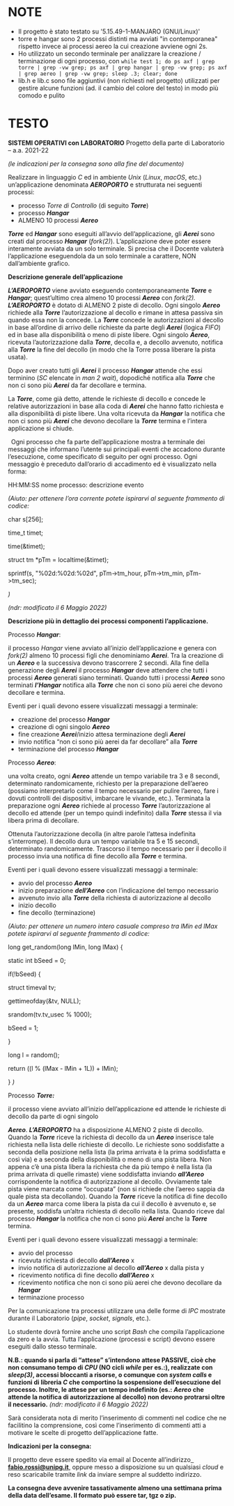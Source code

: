 ﻿# NOTE
- Il progetto è stato testato su '5.15.49-1-MANJARO (GNU/Linux)'
- torre e hangar sono 2 processi distinti ma avviati "in contemporanea" rispetto invece ai processi aereo la cui creazione avviene ogni 2s.
- Ho utilizzato un secondo terminale per analizzare la creazione / terminazione di ogni processo, con 
    `
    while test 1; do ps axf | grep torre | grep -vw grep; ps axf | grep hangar | grep -vw grep; ps axf | grep aereo | grep -vw grep; sleep .3; clear; done
    `
- lib.h e lib.c sono file aggiuntivi (non richiesti nel progetto) utilizzati per gestire alcune funzioni (ad. il cambio del colore del testo) in modo più comodo e pulito

# TESTO

**SISTEMI OPERATIVI con LABORATORIO** Progetto della parte di Laboratorio – a.a. 2021-22

*(le indicazioni per la consegna sono alla fine del documento)*

Realizzare in linguaggio *C* ed in ambiente *Unix* (*Linux*, *macOS*, etc.) un’applicazione denominata ***AEROPORTO*** e strutturata nei seguenti processi: 

- processo *Torre di Controllo* (di seguito ***Torre***) 
- processo ***Hangar***  
- ALMENO 10 processi ***Aereo*** 

***Torre*** ed ***Hangar*** sono eseguiti all’avvio dell’applicazione, gli ***Aerei*** sono creati dal processo ***Hangar*** (*fork(2)*). L’applicazione deve poter essere interamente avviata da un solo terminale. Si precisa che il Docente valuterà l’applicazione eseguendola da un solo terminale a carattere, NON dall’ambiente grafico. 

**Descrizione generale dell’applicazione** 

***L’AEROPORTO*** viene avviato eseguendo contemporaneamente ***Torre*** e ***Hangar***; quest’ultimo crea almeno 10 processi ***Aereo*** con *fork(2).* ***L’AEROPORTO*** è dotato di ALMENO 2 piste di decollo. Ogni singolo ***Aereo*** richiede alla ***Torre*** l’autorizzazione al decollo e rimane in attesa passiva sin quando essa non la concede. La ***Torre*** concede le autorizzazioni al decollo in base all’ordine di arrivo delle richieste da parte degli ***Aerei*** (logica *FIFO*) ed in base alla disponibilità o meno di piste libere. Ogni singolo ***Aereo***, ricevuta l’autorizzazione dalla ***Torre***, decolla e, a decollo avvenuto, notifica alla ***Torre*** la fine del decollo (in modo che la Torre possa liberare la pista usata). 

Dopo aver creato tutti gli ***Aerei*** il processo ***Hangar*** attende che essi terminino (*SC* elencate in *man 2 wait*), dopodiché notifica alla ***Torre*** che non ci sono più ***Aerei*** da far decollare e termina. 

La ***Torre***, come già detto, attende le richieste di decollo e concede le relative autorizzazioni in base alla coda di ***Aerei*** che hanno fatto richiesta e alla disponibilità di piste libere. Una volta ricevuta da ***Hangar*** la notifica che non ci sono più ***Aerei*** che devono decollare la ***Torre*** termina e l’intera applicazione si chiude. 

` `Ogni processo che fa parte dell’applicazione mostra a terminale dei messaggi che informano l’utente sui principali eventi che accadono durante l’esecuzione, come specificato di seguito per ogni processo. Ogni messaggio è preceduto dall’orario di accadimento ed è visualizzato nella forma: 

HH:MM:SS nome processo: descrizione evento 

*(Aiuto: per ottenere l’ora corrente potete ispirarvi al seguente frammento di codice:* 

char s[256]; 

time\_t timet; 

time(&timet); 

struct tm \*pTm = localtime(&timet); 

sprintf(s, "%02d:%02d:%02d", pTm->tm\_hour, pTm->tm\_min, pTm->tm\_sec); 

*)*  

*(ndr: modificato il 6 Maggio 2022)* 

**Descrizione più in dettaglio dei processi componenti l’applicazione.** 

Processo ***Hangar***: 

il processo *Hangar* viene avviato all’inizio dell’applicazione e genera con *fork(2)* almeno 10 processi figli che denominiamo ***Aerei***. Tra la creazione di un ***Aereo*** e la successiva devono trascorrere 2 secondi. Alla fine della generazione degli ***Aerei*** il processo ***Hangar*** deve attendere che tutti i processi ***Aereo*** generati siano terminati. Quando tutti i processi ***Aereo*** sono terminati ***l’Hangar*** notifica alla ***Torre*** che non ci sono più aerei che devono decollare e termina. 

Eventi per i quali devono essere visualizzati messaggi a terminale: 

- creazione del processo ***Hangar*** 
- creazione di ogni singolo ***Aereo*** 
- fine creazione ***Aerei***/inizio attesa terminazione degli ***Aerei*** 
- invio notifica “non ci sono più aerei da far decollare” alla ***Torre*** 
- terminazione del processo ***Hangar*** 

Processo ***Aereo***: 

una volta creato, ogni ***Aereo*** attende un tempo variabile tra 3 e 8 secondi, determinato randomicamente, richiesto per la preparazione dell’aereo (possiamo interpretarlo come il tempo necessario per pulire l’aereo, fare i dovuti controlli dei dispositivi, imbarcare le vivande, etc.). Terminata la preparazione ogni ***Aereo*** richiede al processo ***Torre*** l’autorizzazione al decollo ed attende (per un tempo quindi indefinito) dalla ***Torre*** stessa il via libera prima di decollare. 

Ottenuta l’autorizzazione decolla (in altre parole l’attesa indefinita s’interrompe). Il decollo dura un tempo variabile tra 5 e 15 secondi, determinato randomicamente. Trascorso il tempo necessario per il decollo il processo invia una notifica di fine decollo alla ***Torre*** e termina. 

Eventi per i quali devono essere visualizzati messaggi a terminale: 

- avvio del processo ***Aereo*** 
- inizio preparazione ***dell’Aereo*** con l’indicazione del tempo necessario 
- avvenuto invio alla ***Torre*** della richiesta di autorizzazione al decollo 
- inizio decollo  
- fine decollo (terminazione) 

*(Aiuto: per ottenere un numero intero casuale compreso tra lMin ed lMax potete ispirarvi al seguente frammento di codice:* 

long get\_random(long lMin, long lMax) { 

static int bSeed = 0; 

if(!bSeed) { 

struct timeval tv; 

gettimeofday(&tv, NULL); 

srandom(tv.tv\_usec % 1000); 

bSeed = 1; 

} 

long l = random(); 

return ((l % (lMax - lMin + 1L)) + lMin); 

} *)* 

Processo ***Torre:*** 

il processo viene avviato all’inizio dell’applicazione ed attende le richieste di decollo da parte di ogni singolo 

***Aereo***. ***L’AEROPORTO*** ha a disposizione ALMENO 2 piste di decollo. Quando la ***Torre*** riceve la richiesta di decollo da un ***Aereo*** inserisce tale richiesta nella lista delle richieste di decollo. Le richieste sono soddisfatte a seconda della posizione nella lista (la prima arrivata è la prima soddisfatta e così via) e a seconda della disponibilità o meno di una pista libera. Non appena c’è una pista libera la richiesta che da più tempo è nella lista (la prima arrivata di quelle rimaste) viene soddisfatta inviando ***all’Aereo*** corrispondente la notifica di autorizzazione al decollo. Ovviamente tale pista viene marcata come “occupata” (non si richiede che l’aereo sappia da quale pista sta decollando). Quando la ***Torre*** riceve la notifica di fine decollo da un ***Aereo*** marca come libera la pista da cui il decollo è avvenuto e, se presente, soddisfa un’altra richiesta di decollo nella lista. Quando riceve dal processo ***Hangar*** la notifica che non ci sono più ***Aerei*** anche la ***Torre*** termina. 

Eventi per i quali devono essere visualizzati messaggi a terminale: 

- avvio del processo  
- ricevuta richiesta di decollo ***dall’Aereo*** x 
- invio notifica di autorizzazione al decollo ***all’Aereo*** x dalla pista y 
- ricevimento notifica di fine decollo ***dall’Aereo*** x 
- ricevimento notifica che non ci sono più aerei che devono decollare da ***Hangar*** 
- terminazione processo 

Per la comunicazione tra processi utilizzare una delle forme di *IPC* mostrate durante il Laboratorio (*pipe*, *socket*, *signals*, etc.). 

Lo studente dovrà fornire anche uno script *Bash* che compila l’applicazione da zero e la avvia. Tutta l’applicazione (processi e script) devono essere eseguiti dallo stesso terminale. 

**N.B.: quando si parla di “attese” s’intendono attese PASSIVE, cioè che non consumano tempo di *CPU* (NO cicli *while* per es.:), realizzate con *sleep(3)*, accessi bloccanti a risorse, o comunque con *system calls* e funzioni di libreria *C* che comportino la sospensione dell’esecuzione del processo. Inoltre, le attese per un tempo indefinito (es.: *Aereo* che attende la notifica di autorizzazione al decollo) non devono protrarsi oltre il necessario.** *(ndr: modificato il 6 Maggio 2022)* 

Sarà considerata nota di merito l’inserimento di commenti nel codice che ne facilitino la comprensione, così come l’inserimento di commenti atti a motivare le scelte di progetto dell’applicazione fatte. 

**Indicazioni per la consegna:**

Il progetto deve essere spedito via email al Docente all’indirizzo[` `**fabio.rossi@unipg.it**,](mailto:fabio.rossi@unipg.it?subject=Consegna%20Progetto%20Lab%20S.O.%20a.a.%202021-22) oppure messo a disposizione su un qualsiasi *cloud* e reso scaricabile tramite *link* da inviare sempre al suddetto indirizzo.

**La consegna deve avvenire tassativamente almeno una settimana prima della data dell’esame. Il formato può essere tar, tgz o zip.** 

